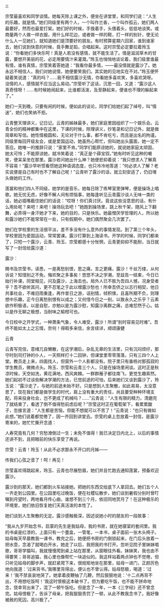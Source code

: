     三 

   宗莹最喜欢和同学谈情。她每天除上课之外，便坐在讲堂里，和同学们说：“人生的乐趣，就是情。”她们同级里有两个人，一个叫作兰香，一个叫作孤云，她们两人最要好，然而也最爱打架。她们好的时候，手挽着手，头偎着头，低低地谈笑。或商量两个人做一样衣服，用什么样花边，或者做一样的鞋，打一样的别针，使无论什么人一见她们，就知道她们是顶要好的朋友。有时预算星期六回家，谁到谁家去，她们说到快意的时候，竟手舞足蹈，合唱起来。这时宗莹必定要拉着玲玉说：“你看她们多快乐呵！真是人若没有感情，就不能生活了。情是滋润草木的甘露，要想开美丽的花，必定用要情汁来灌溉。”玲玉也悄悄地谈论着，我们级里谁最有情，谁有真情，宗莹笑着答她道：“我看你最多情，——最没情就是露沙了。她永远不相信人，我们对她说情，她便要笑我们。其实她的见地实在不对。”玲玉便怀疑着笑说道：“真的吗？……我不相信露沙无情，你看她多喜欢笑，多喜欢哭呀。没情的人，感情就不应当这么易动。”宗莹听了这话，沉思一回，又道：“露沙这人真奇怪呀！……有时候她闹起来，比谁都活泼，及至静起来，便谁也不理的躲起来了。”

   她们一天到晚，只要有闲的时候，便如此的谈论，同学们给她们起了绰号，叫“情迷”，她们也笑纳不拒。

   云青整天理讲义，记日记。云青的姊妹最多，她们家庭里因组织了一个娱乐会。云青全份的精神都集中在这里，下课的时候，除理讲义，抄笔录和记日记外，就是做简章和写信。她性情极圆和，无论对于什么事，都不肯吃亏，而且是出名的拘谨。同级里每回开级友会，或是爱国运动，她虽热心帮忙，但叫她出头露面，她一定不答应。她唯一的推辞只说：“家里不肯。”同学们能原谅她的，就说她家庭太顽固，她太可怜；不能原谅她，就冷笑着说：“真正是个薛宝钗。”她有时听见这种的嘲笑，便呆呆坐在那里。露沙若问她出什么神？她便悲抑着说：“我只想求人了解真不容易！”露沙早听惯看惯她这种语调态度，也只冷冷地答道：“何必求人了解？老实说便是自己有时也不了解自己呢！”云青听了露沙的话，就立刻安适了，仍旧埋头做她的工作。

   莲裳和他们四人不同级，她学的是音乐，她每日除了练琴室里弹琴，便是操场上唱歌。她无忧无虑，好像不解人间有烦恼事，她每逢听见云青露沙谈人无味一类的话，她必插嘴截住她们的话说：“哎呀！你们真讨厌。竟说这些没意思的话，有什么用处呢？来吧！来吧！操场玩去吧！”她跑到操场里，跳上秋千架，随风上下翻舞，必弄得一身汗她才下来，她的目的，只是快乐。她最憎厌学哲理的人，所以她和露沙她们不能常常在一处，只有假期中，她们偶然聚会几次罢了。

   她们在学校里的生活很平淡，差不多没有什么意外的事情发现。到了第三个年头，学校里因为爱国运动，常常罢课。露沙打算到上海读书。开学的时候，同学们都来了，只短一个露沙，云青、玲玉、宗莹都感十分怅惘，云青更抑抑不能耐，当日就写了一封信给露沙道：

   露沙：

   赐书及宗莹书，读悉，一是离愁别恨，思之痛，言之更痛，露沙！千丝万缕，从何诉说？知惜别之不免，悔欢聚之多事矣！悠悠不决之学潮，至兹告一结束，今日已始行补课，同堂相见，问及露沙，上海去也。局外人已不胜为吾四人憾，况身受者乎？吾不欲听其问，更不忍笔之于此以增露沙愁也！所幸吾侪之以志行相契，他日共事社会，不难旧雨重逢，再作昔日之游，话别情，倾积愫，且喜所期不负，则理想中乐趣，正今日离愁别恨有以成之；又何惜今日之一别，以致永久之乐乎？云素欲作积极语，以是自慰，亦勉以是为露沙慰，知露沙离群之痛，总难恝然于心。姑以是作无聊之极想，当耐味之榆柑可也。

   今日校中之开学式，一种萧条气象，令人难受，露沙！所谓“别时容易见时难”。吾终不能如太上之忘情，奈何！得暇多来信，余言续详，顺颂康健

   云青

   云青写完信，意绪兀自懒散，在这学潮后，杂乱无章的生活里，只有沉闷烦纡，那守时刻司打钟的仆人，一天照样打十二回钟，但课堂里零零落落，只有三四个人上堂。教员走上来，四面找人，但窗外一个人影都没有。院子里只有垂杨对那孤寂的学生教员，微微点头。玲玉、宗莹和云青三个人，只是在操场里闲谈。这时正是秋凉时候，天空如洗，黄花满地，西风爽棘。一群群雁子都往南飞，更觉生趣索然。她们起初不过谈些解决学潮的方法，已觉前途的可怕，后来她们又谈到露沙了，玲玉说：“露沙走了，与她的前途未始不好。只是想到人生聚散，如此易易，太没意思了，现在我们都是做学生的时代，肩上没有重大的责任，尚且要受种种环境支配，将来投身社会，岂不更成了机械吗？……”云青说：“人生有限的精力，清磨完了就结束了，看透了倒不值得愁前虑后呢？”宗莹这时正在葡萄架下，看累累酸子，忽接言道：“人生都是苦恼，但能不想就可以不苦了！”云青说：“也只有做如此想。”她们说着都觉倦了，因一齐回到讲堂去。宗莹的桌上忽放着一封信，是露沙寄来的，她忙忙撕开念道：

   人寿究竟有几何？穷愁潦倒过一生；未免不值得！我已决定日内北上，以后的事情还讲不到，且把眼前的快乐享受了再说。

   宗莹！云青！玲玉！从此不必求那永不开口的月姊——

   传我们心弦之音了！呵！再见！

   宗莹喜欢得跳起来，玲玉、云青也尽展愁眉，她们并且忙跑去通知莲裳，预备欢迎露沙。

   露沙到的那天，她们都到火车站接她。把她的东西交给底下人拿回去。她们五个人一齐走到公园里。在公园里吃过晚饭，便在社稷坛散步，她们谈到暑假分别时曾叮嘱到月望时，两地看月传心曲，谁想不到三个月，依旧同地赏月了！在这种极乐的环境里，她们依旧恢复她们天真活泼的本性了。

   她们谈到人生聚散的无定。露沙感触极深，因述说她小时的朋友的一段故事：

   “我从九岁开始念书，启蒙的先生是我姑母，我的书房，就在她寝室的套间里。我的书桌是红漆的，上面只有一个墨盒，一管笔，一本书，桌子面前一张木头椅子。姑母每天早晨教我一课书，教完之后，她便把书房的门倒锁起来，在门后头放着一把水壶，念渴了就喝白开水，她走了以后，我把我的书打开。忽听见院子里妹妹唱歌，哥哥学猫叫，我就慢慢爬到桌上站在那里，从窗眼往外看。妹妹笑，我也由不得要笑；哥哥追猫，我心里也像帮忙一块追似的。我这样站着两点钟也不觉倦，但只听见姑母的脚步声，就赶紧爬下来，很规矩地坐在那里，姑母一进门，正颜厉色地向我道：‘过来背书。’我哪里背得出，便认也不曾认得。姑母怒极，喝道：‘过来！’我不禁哀哀地哭了。她拿着皮鞭抽了几鞭，然后狠狠地说：‘十二点再背不出，不用想吃饭呵！’我这时恨极这本破书了。但为要吃午饭，也不能不拼命地念，侥幸背出来了，混了一顿午饭吃。但是念了一年，一本《三字经》还不曾念完。姑母恨极了，告诉了母亲，把我狠狠责罚了一顿，从此不教我念书了。我好像被赦的死囚，高兴极了。”

